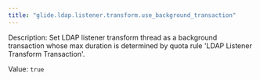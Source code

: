 ```yaml
---
title: "glide.ldap.listener.transform.use_background_transaction"
---
```


Description: Set LDAP listener transform thread as a background transaction whose max duration is determined by quota rule 'LDAP Listener Transform Transaction'.

Value: `true`
